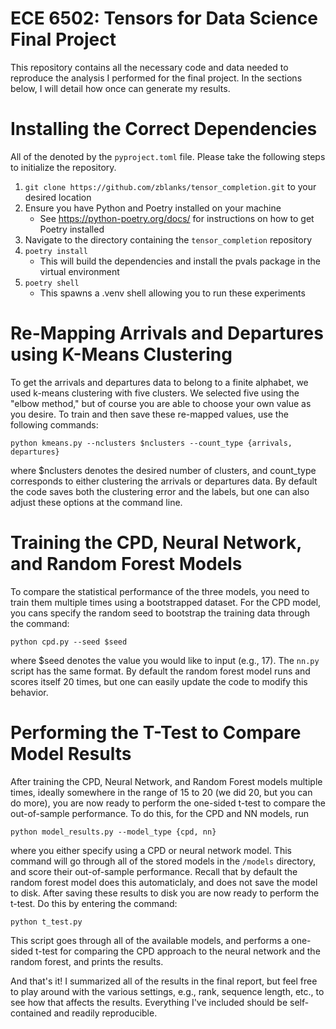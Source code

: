 # ECE 6502: Tensors for Data Science Final Project
This repository contains all the necessary code
and data needed to reproduce the analysis I performed for the final project.
In the sections below,
I will detail how once can generate my results.

# Installing the Correct Dependencies
All of the denoted by the `pyproject.toml` file.
Please take the following steps to initialize the repository.

1. `git clone https://github.com/zblanks/tensor_completion.git` to your desired location
2. Ensure you have Python and Poetry installed on your machine
    * See https://python-poetry.org/docs/ for instructions on how to get Poetry installed
3. Navigate to the directory containing the `tensor_completion` repository
4. `poetry install`
    * This will build the dependencies 
    and install the pvals package in the virtual environment
5. `poetry shell`
    * This spawns a .venv shell allowing you to run these experiments

# Re-Mapping Arrivals and Departures using K-Means Clustering
To get the arrivals and departures data to belong to a finite alphabet,
we used k-means clustering with five clusters.
We selected five using the "elbow method,"
but of course you are able to choose your own value as you desire.
To train and then save these re-mapped values,
use the following commands:

`python kmeans.py --nclusters $nclusters --count_type {arrivals, departures}`

where $nclusters denotes the desired number of clusters,
and count_type corresponds to either clustering the arrivals or departures data.
By default the code saves both the clustering error and the labels,
but one can also adjust these options at the command line.


# Training the CPD, Neural Network, and Random Forest Models
To compare the statistical performance of the three models,
you need to train them multiple times using a bootstrapped dataset.
For the CPD model,
you cans specify the random seed to bootstrap the training data through the command:

`python cpd.py --seed $seed`

where $seed denotes the value you would like to input (e.g., 17).
The `nn.py` script has the same format.
By default the random forest model runs and scores itself $20$ times,
but one can easily update the code to modify this behavior.

# Performing the T-Test to Compare Model Results
After training the CPD, Neural Network, and Random Forest models multiple times,
ideally somewhere in the range of $15$ to $20$ (we did $20$, but you can do more),
you are now ready to perform the one-sided t-test to compare the out-of-sample performance.
To do this,
for the CPD and NN models, run

`python model_results.py --model_type {cpd, nn}`

where you either specify using a CPD or neural network model.
This command will go through all of the stored models in the `/models` directory,
and score their out-of-sample performance.
Recall that by default the random forest model does this automaticlaly,
and does not save the model to disk.
After saving these results to disk you are now ready to perform the t-test.
Do this by entering the command:

`python t_test.py`

This script goes through all of the available models,
and performs a one-sided t-test for comparing the CPD approach to the neural network
and the random forest,
and prints the results.

And that's it!
I summarized all of the results in the final report,
but feel free to play around with the various settings,
e.g., rank, sequence length, etc.,
to see how that affects the results.
Everything I've included should be self-contained and readily reproducible.
